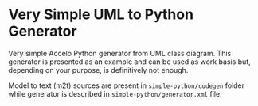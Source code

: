 Very Simple UML to Python Generator
===================================

Very simple Accelo Python generator from UML class diagram. This generator is presented as an example and can be used as work basis but, depending on your purpose, is definitively not enough.

Model to text (m2t) sources are present in `simple-python/codegen` folder while generator is described in `simple-python/generator.xml` file.
